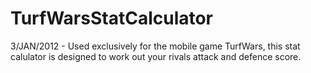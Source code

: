 # TurfWarsStatCalculator
 3/JAN/2012 - Used exclusively for the mobile game TurfWars, this stat calulator is designed to work out your rivals attack and defence score.
